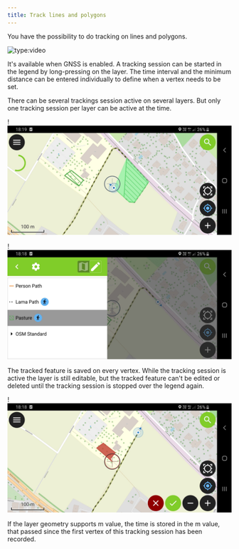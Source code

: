```yaml
---
title: Track lines and polygons
---
```


You have the possibility to do tracking on lines and polygons.

![type:video](https://player.vimeo.com/video/499958163)

It's available when GNSS is enabled. A tracking session can be started
in the legend by long-pressing on the layer. The time interval and the
minimum distance can be entered individually to define when a vertex
needs to be set.

There can be several trackings session active on several layers. But
only one tracking session per layer can be active at the time.

!![tracking_layers1](../assets/images/track_lines_tracking_layers1.jpeg)

!![tracking_layers2](../assets/images/track_lines_tracking_layers2.jpeg)

The tracked feature is saved on every vertex. While the tracking session
is active the layer is still editable, but the tracked feature can't be
edited or deleted until the tracking session is stopped over the legend
again.

!![stop_tracking_delete](../assets/images/track_lines_stop_tracking_delete.jpeg)

If the layer geometry supports m value, the time is stored in the m
value, that passed since the first vertex of this tracking session has
been recorded.
